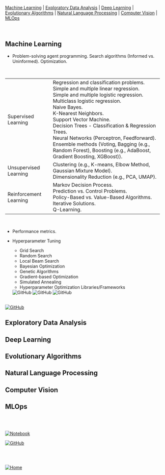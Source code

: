 [Machine Learning](#Machine-Learning) | [Exploratory Data Analysis](#Exploratory-Data-Analysis) | [Deep Learning](#Deep-Learning) | [Evolutionary Algorithms](#Evolutionary-Algorithms) | [Natural Language Processing](#Natural-Language-Processing) | [Computer Vision](#Computer-Vision) | [MLOps](#MLOps)   
<br><br>

## Machine Learning

* Problem-solving agent programming.  Search algorithms (Informed vs. Uninformed). Optimization.
<br>
<table>
	<tr>
		<td> Supervised Learning</td> 
		<td>Regression and classification problems.<br>Simple and multiple linear regression.<br>Simple and multiple logistic regression.  Multiclass logistic regression.<br>Naive Bayes.<br>K-Nearest Neighbors.<br>Support Vector Machine.<br>Decision Trees - Classification & Regression Trees.<br>Neural Networks (Perceptron, Feedforward).<br>Ensemble methods (Voting, Bagging (e.g., Random Forest), Boosting (e.g., AdaBoost, Gradient Boosting, XGBoost)).</td>
	</tr>
	<tr>
		<td> Unsupervised Learning </td> 
		<td>Clustering  (e.g., K-means, Elbow Method, Gaussian Mixture Model).<br>Dimensionality Reduction (e.g., PCA, UMAP).  </td> 
	</tr>
	<tr>
		<td>Reinforcement Learning </td> 
		<td>Markov Decision Process.<br>Prediction vs. Control Problems.<br>Policy-Based vs. Value-Based Algorithms.<br>Iterative Solutions.<br>Q-Learning.</td> 
	</tr>
<table>
<br>

* Performance metrics.
  
* Hyperparameter Tuning
  * Grid Search
  * Random Search
  * Local Beam Search
  * Bayesian Optimization
  * Genetic Algorithms
  * Gradient-based Optimization
  * Simulated Annealing
  * Hyperparameter Optimization Libraries/Frameworks
  <img alt="GitHub" src="https://img.shields.io/badge/GitHub-Sample%20Notebooks-B9E1F5?style=flat-square&logo=github">
  <img alt="GitHub" src="https://img.shields.io/badge/GitHub-Sample%20Notebooks-B9E1F5?style=flat-square&logo=github">
  <img alt="GitHub" src="https://img.shields.io/badge/GitHub-Sample%20Notebooks-B9E1F5?style=flat-square&logo=github">
<br>
<a href="#" target="_blank"><img alt="GitHub" src="https://img.shields.io/badge/GitHub-Sample%20Notebooks-B9E1F5?style=flat-square&logo=github"></a>

## Exploratory Data Analysis

## Deep Learning

## Evolutionary Algorithms

## Natural Language Processing

## Computer Vision

## MLOps

<br><br>

<a href="#" target="_blank"><img alt="Notebook" src="https://img.shields.io/badge/Google%20Colab-Sample%20Notebook-B9E1F5?style=flat-square&logo=googlecolab"></a>

<a href="#" target="_blank"><img alt="GitHub" src="https://img.shields.io/badge/GitHub-Sample%20Notebook-B9E1F5?style=flat-square&logo=github"></a>

<br><br>
<div align="left">
  <a href="https://mdegano-ai.github.io/ai/"><img src="https://img.shields.io/badge/%F0%9F%8F%A0-Ver%20en%20GitHub%20Pages-B9E1F5?style=flat-square" alt="Home"></a>
</div>
